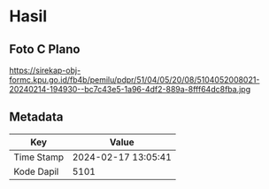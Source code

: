 # Hasil

## Foto C Plano

https://sirekap-obj-formc.kpu.go.id/fb4b/pemilu/pdpr/51/04/05/20/08/5104052008021-20240214-194930--bc7c43e5-1a96-4df2-889a-8fff64dc8fba.jpg


## Metadata

| Key        | Value               |
| ---------- | ------------------- |
| Time Stamp | 2024-02-17 13:05:41 |
| Kode Dapil | 5101                |



